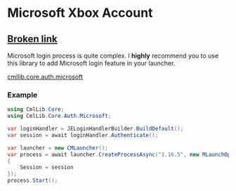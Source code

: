 # Microsoft Xbox Account

## [Broken link](broken-reference "mention")

Microsoft login process is quite complex. I **highly** recommend you to use this library to add Microsoft login feature in your launcher.

[cmllib.core.auth.microsoft](../../auth.microsoft/cmllib.core.auth.microsoft/ "mention")

### **Example**

```csharp
using CmlLib.Core;
using CmlLib.Core.Auth.Microsoft;

var loginHandler = JELoginHandlerBuilder.BuildDefault();
var session = await loginHandler.Authenticate();

var launcher = new CMLauncher();
var process = await launcher.CreateProcessAsync("1.16.5", new MLaunchOption()
{
    Session = session
});
process.Start();
```
